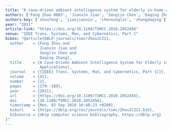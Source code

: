 ```yaml
---
title: "A case-driven ambient intelligence system for elderly in-home assistance applications"
authors: ['Feng Zhou 0003', 'Jianxin Jiao', 'Songlin Chen', 'Daqing Zhang 0001']
authors-key: ['zhoufeng', 'jiaojianxin', 'chensonglin', 'zhangdaqing']
year: "2011"
article-link: "https://doi.org/10.1109/TSMCC.2010.2052456"
venue: "IEEE Trans. Systems, Man, and Cybernetics, Part C"
bibex: "@article{DBLP:journals/tsmc/ZhouJCZ11,
  author    = {Feng Zhou and
               Jianxin Jiao and
               Songlin Chen and
               Daqing Zhang},
  title     = {A Case-Driven Ambient Intelligence System for Elderly in-Home Assistance
               Applications},
  journal   = {{IEEE} Trans. Systems, Man, and Cybernetics, Part {C}},
  volume    = {41},
  number    = {2},
  pages     = {179--189},
  year      = {2011},
  url       = {https://doi.org/10.1109/TSMCC.2010.2052456},
  doi       = {10.1109/TSMCC.2010.2052456},
  timestamp = {Mon, 03 Sep 2018 16:48:23 +0200},
  biburl    = {https://dblp.org/rec/journals/tsmc/ZhouJCZ11.bib},
  bibsource = {dblp computer science bibliography, https://dblp.org}
}"
---
```

